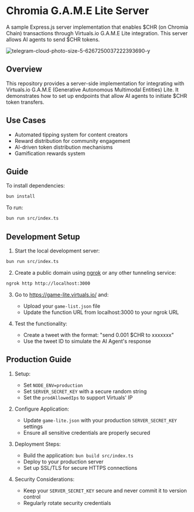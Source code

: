 # Chromia G.A.M.E Lite Server
A sample Express.js server implementation that enables $CHR (on Chromia Chain) transactions through Virtuals.io G.A.M.E Lite integration. This server allows AI agents to send $CHR tokens.

![telegram-cloud-photo-size-5-6267250037222393690-y](https://github.com/user-attachments/assets/03aa191b-612f-42c2-ab02-c197cd5c0c4e)

## Overview
This repository provides a server-side implementation for integrating with Virtuals.io G.A.M.E (Generative Autonomous Multimodal Entities) Lite. It demonstrates how to set up endpoints that allow AI agents to initiate $CHR token transfers.

## Use Cases
- Automated tipping system for content creators
- Reward distribution for community engagement
- AI-driven token distribution mechanisms
- Gamification rewards system

## Guide

To install dependencies:

```bash
bun install
```

To run:

```bash
bun run src/index.ts
```

## Development Setup

1. Start the local development server:
```bash
bun run src/index.ts
```

2. Create a public domain using [ngrok](https://download.ngrok.com) or any other tunneling service:

```bash
ngrok http http://localhost:3000
```

3. Go to https://game-lite.virtuals.io/ and:
   - Upload your `game-list.json` file
   - Update the function URL from localhost:3000 to your ngrok URL

4. Test the functionality:
   - Create a tweet with the format: "send 0.001 $CHR to xxxxxxx"
   - Use the tweet ID to simulate the AI Agent's response


## Production Guide

1. Setup:
   - Set `NODE_ENV=production`
   - Set `SERVER_SECRET_KEY` with a secure random string
   - Set the `prodAllowedIps` to support Virtuals' IP
   
2. Configure Application:
   - Update `game-lite.json` with your production `SERVER_SECRET_KEY` settings
   - Ensure all sensitive credentials are properly secured
   
3. Deployment Steps:
   - Build the application: `bun build src/index.ts`
   - Deploy to your production server
   - Set up SSL/TLS for secure HTTPS connections
   
4. Security Considerations:
   - Keep your `SERVER_SECRET_KEY` secure and never commit it to version control
   - Regularly rotate security credentials
